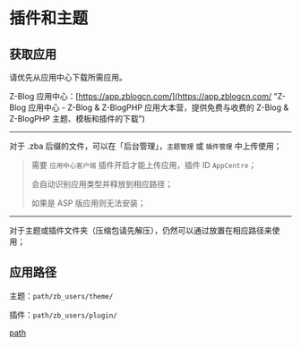 # 插件和主题

## 获取应用

请优先从应用中心下载所需应用。

Z-Blog 应用中心：[https://app.zblogcn.com/](https://app.zblogcn.com/ "Z-Blog 应用中心 - Z-Blog & Z-BlogPHP 应用大本营，提供免费与收费的 Z-Blog & Z-BlogPHP 主题、模板和插件的下载")

---

对于 .zba 后缀的文件，可以在「后台管理」，`主题管理` 或 `插件管理` 中上传使用；

> 需要 `应用中心客户端` 插件开启才能上传应用，插件 ID `AppCentre`；
>
> 会自动识别应用类型并释放到相应路径；
>
> 如果是 ASP 版应用则无法安装；

---

对于主题或插件文件夹（压缩包请先解压），仍然可以通过放置在相应路径来使用；

## 应用路径

主题：`path/zb_users/theme/`

插件：`path/zb_users/plugin/`

[path](terms/path.md ':include')

